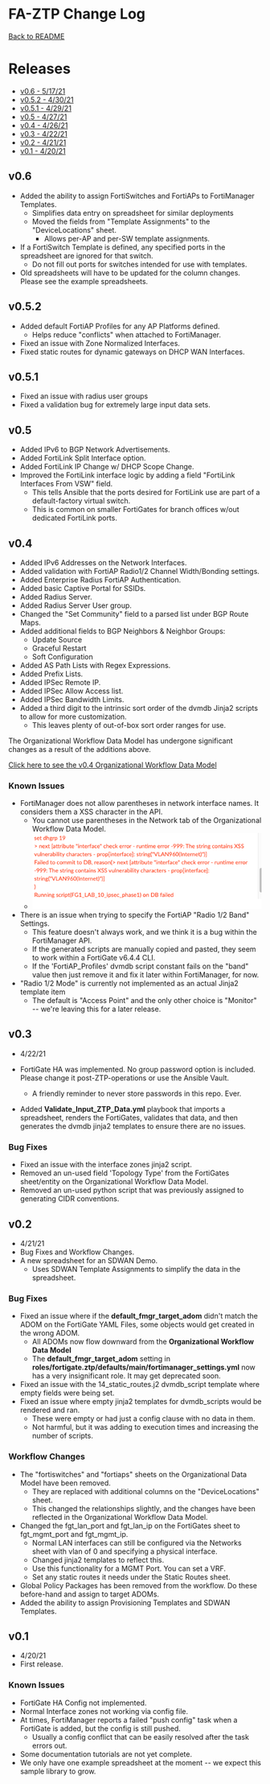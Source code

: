 # FA-ZTP Change Log

[Back to README](README.md#table-of-contents)

# Releases

* [v0.6 - 5/17/21](#v06)
* [v0.5.2 - 4/30/21](#v052)
* [v0.5.1 - 4/29/21](#v051)
* [v0.5 - 4/27/21](#v05)
* [v0.4 - 4/26/21](#v04)
* [v0.3 - 4/22/21](#v03)
* [v0.2 - 4/21/21](#v02)
* [v0.1 - 4/20/21](#v01)

## v0.6

* Added the ability to assign FortiSwitches and FortiAPs to FortiManager Templates.
  * Simplifies data entry on spreadsheet for similar deployments
  * Moved the fields from "Template Assignments" to the "DeviceLocations" sheet.
    * Allows per-AP and per-SW template assignments.
* If a FortiSwitch Template is defined, any specified ports in the spreadsheet are ignored for that switch.
  * Do not fill out ports for switches intended for use with templates.
* Old spreadsheets will have to be updated for the column changes. Please see the example spreadsheets.

## v0.5.2

* Added default FortiAP Profiles for any AP Platforms defined. 
  * Helps reduce "conflicts" when attached to FortiManager.
* Fixed an issue with Zone Normalized Interfaces.
* Fixed static routes for dynamic gateways on DHCP WAN Interfaces.

## v0.5.1

* Fixed an issue with radius user groups
* Fixed a validation bug for extremely large input data sets.

## v0.5

* Added IPv6 to BGP Network Advertisements.
* Added FortiLink Split Interface option.
* Added FortiLink IP Change w/ DHCP Scope Change.
* Improved the FortiLink interface logic by adding a field "FortiLink Interfaces From VSW" field.
  * This tells Ansible that the ports desired for FortiLink use are part of a default-factory virtual switch.
  * This is common on smaller FortiGates for branch offices w/out dedicated FortiLink ports.

## v0.4

* Added IPv6 Addresses on the Network Interfaces.
* Added validation with FortiAP Radio1/2 Channel Width/Bonding settings.
* Added Enterprise Radius FortiAP Authentication.
* Added basic Captive Portal for SSIDs.
* Added Radius Server.
* Added Radius Server User group.
* Changed the "Set Community" field to a parsed list under BGP Route Maps.
* Added additional fields to BGP Neighbors & Neighbor Groups:
  * Update Source
  * Graceful Restart
  * Soft Configuration
* Added AS Path Lists with Regex Expressions.
* Added Prefix Lists.
* Added IPSec Remote IP.
* Added IPSec Allow Access list.
* Added IPSec Bandwidth Limits.
* Added a third digit to the intrinsic sort order of the dvmdb Jinja2 scripts to allow for more customization.
  * This leaves plenty of out-of-box sort order ranges for use.

The Organizational Workflow Data Model has undergone significant changes as a result of the additions above.

[Click here to see the v0.4 Organizational Workflow Data Model](docs/images/spreadsheet_data_model_v0.4.png)

### Known Issues

* FortiManager does not allow parentheses in network interface names. It considers them a XSS character in the API.
  * You cannot use parentheses in the Network tab of the Organizational Workflow Data Model.
  * ![](docs/images/known_issues/parens_in_interface_names.png)
* There is an issue when trying to specify the FortiAP "Radio 1/2 Band" Settings.
  * This feature doesn't always work, and we think it is a bug within the FortiManager API. 
  * If the generated scripts are manually copied and pasted, they seem to work within a FortiGate v6.4.4 CLI.
  * If the 'FortiAP_Profiles' dvmdb script constant fails on the "band" value then just remove it and fix it later within
    FortiManager, for now.
* "Radio 1/2 Mode" is currently not implemented as an actual Jinja2 template item
  * The default is "Access Point" and the only other choice is "Monitor" -- we're leaving this for a later release.

## v0.3

* 4/22/21

* FortiGate HA was implemented. No group password option is included. 
  Please change it post-ZTP-operations or use the Ansible Vault.
  * A friendly reminder to never store passwords in this repo. Ever.
* Added **Validate_Input_ZTP_Data.yml** playbook that imports a spreadsheet, renders the FortiGates,
validates that data, and then generates the dvmdb jinja2 templates to ensure there are no issues.
  
### Bug Fixes

* Fixed an issue with the interface zones jinja2 script.
* Removed an un-used field 'Topology Type' from the FortiGates sheet/entity on the Organizational Workflow Data Model.
* Removed an un-used python script that was previously assigned to generating CIDR conventions.

## v0.2

* 4/21/21
* Bug Fixes and Workflow Changes.
* A new spreadsheet for an SDWAN Demo. 
  * Uses SDWAN Template Assignments to simplify the data in the spreadsheet.


### Bug Fixes

* Fixed an issue where if the **default_fmgr_target_adom** didn't match the ADOM on the FortiGate YAML Files,
  some objects would get created in the wrong ADOM. 
  * All ADOMs now flow downward from the **Organizational Workflow Data Model**
  * The **default_fmgr_target_adom**  setting in **roles/fortigate.ztp/defaults/main/fortimanager_settings.yml** 
    now has a very insignificant role. It may get deprecated soon.
* Fixed an issue with the 14_static_routes.j2 dvmdb_script template where empty fields were being set.
* Fixed an issue where empty jinja2 templates for dvmdb_scripts would be rendered and ran.
  * These were empty or had just a config clause with no data in them. 
  * Not harmful, but it was adding to execution times and increasing the number of scripts.


### Workflow Changes

* The "fortiswitches" and "fortiaps" sheets on the Organizational Data Model have been removed.
  * They are replaced with additional columns on the "DeviceLocations" sheet.
  * This changed the relationships slightly, and the changes have been reflected in the Organizational Workflow Data Model.
* Changed the fgt_lan_port and fgt_lan_ip on the FortiGates sheet to fgt_mgmt_port and fgt_mgmt_ip.
  * Normal LAN interfaces can still be configured via the Networks sheet with vlan of 0 and specifying a physical interface.
  * Changed jinja2 templates to reflect this.
  * Use this functionality for a MGMT Port. You can set a VRF.
  * Set any static routes it needs under the Static Routes sheet.
* Global Policy Packages has been removed from the workflow. Do these before-hand and assign to target ADOMs.
* Added the ability to assign Provisioning Templates and SDWAN Templates.


## v0.1

* 4/20/21
* First release.

### Known Issues

* FortiGate HA Config not implemented.
* Normal Interface zones not working via config file.
* At times, FortiManager reports a failed "push config" task when a FortiGate is added, but the config is still pushed.
  * Usually a config conflict that can be easily resolved after the task errors out.
* Some documentation tutorials are not yet complete. 
* We only have one example spreadsheet at the moment -- we expect this sample library to grow.

